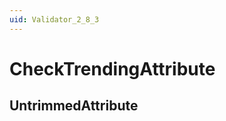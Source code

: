 ```yaml
---
uid: Validator_2_8_3
---
```


# CheckTrendingAttribute

## UntrimmedAttribute

<!-- Description, Properties, ... sections are auto-generated. -->
<!-- REPLACE ME AUTO-GENERATION -->

<!-- Uncomment to add extra details -->
<!--### Details-->

<!-- Uncomment to add example code -->
<!--### Example code-->
